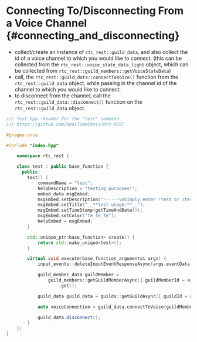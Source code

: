 Connecting To/Disconnecting From a Voice Channel {#connecting_and_disconnecting}
============
- collect/create an instance of `rtc_rest::guild_data`, and also collect the id of a voice channel to which you would like to connect. (this can be collected from the `rtc_rest::voice_state_data_light` object, which can be collected from `rtc_rest::guild_members::getVoiceStateData`)
- call, the `rtc_rest::guild_data::connectToVoice()` function from the `rtc_rest::guild_data` object, while passing in the channel id of the channel to which you would like to connect.
- to disconnect from the channel, call the `rtc_rest::guild_data::disconnect()` function on the `rtc_rest::guild_data` object.
```cpp
/// Test.hpp -header for the "test" command.
/// https://github.com/RealTimeChris/Rtc-REST

#pragma once

#include "index.hpp"

	namespace rtc_rest {

	class test : public base_function {
	  public:
		test() {
			commandName = "test";
			helpDescription = "testing purposes!";
			embed_data msgEmbed;
			msgEmbed.setDescription("------\nSimply enter !test or /test!\n------");
			msgEmbed.setTitle("__**test usage:**__");
			msgEmbed.setTimeStamp(getTimeAndDate());
			msgEmbed.setColor("fe_fe_fe");
			helpEmbed = msgEmbed;
		}

		std::unique_ptr<base_function> create() {
			return std::make_unique<test>();
		}

		virtual void execute(base_function_arguments& args) {
			input_events::deleteInputEventResponseAsync(args.eventData);

			guild_member_data guildMember =
				guild_members::getGuildMemberAsync({.guildMemberId = args.eventData.getAuthorId(), .guildId = args.eventData.getGuildId()})
					.get();

			guild_data guild_data = guilds::getGuildAsync({.guildId = args.eventData.getGuildId()}).get();

			auto voiceConnection = guild_data.connectToVoice(guildMember.voiceData.channelId);

			guild_data.disconnect();
		}
	};
}
```
